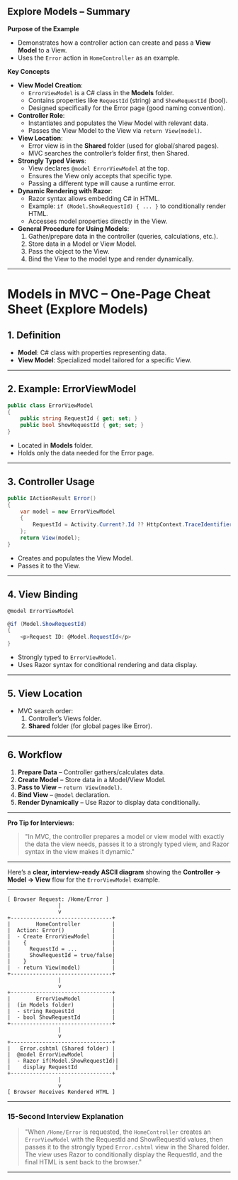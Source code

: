 ## **Explore Models – Summary**

**Purpose of the Example**  
- Demonstrates how a controller action can create and pass a **View Model** to a View.  
- Uses the `Error` action in `HomeController` as an example.  

**Key Concepts**  
- **View Model Creation**:  
  - `ErrorViewModel` is a C# class in the **Models** folder.  
  - Contains properties like `RequestId` (string) and `ShowRequestId` (bool).  
  - Designed specifically for the Error page (good naming convention).  
- **Controller Role**:  
  - Instantiates and populates the View Model with relevant data.  
  - Passes the View Model to the View via `return View(model)`.  
- **View Location**:  
  - Error view is in the **Shared** folder (used for global/shared pages).  
  - MVC searches the controller’s folder first, then Shared.  
- **Strongly Typed Views**:  
  - View declares `@model ErrorViewModel` at the top.  
  - Ensures the View only accepts that specific type.  
  - Passing a different type will cause a runtime error.  
- **Dynamic Rendering with Razor**:  
  - Razor syntax allows embedding C# in HTML.  
  - Example: `if (Model.ShowRequestId) { ... }` to conditionally render HTML.  
  - Accesses model properties directly in the View.  
- **General Procedure for Using Models**:  
  1. Gather/prepare data in the controller (queries, calculations, etc.).  
  2. Store data in a Model or View Model.  
  3. Pass the object to the View.  
  4. Bind the View to the model type and render dynamically.  

---

# **Models in MVC – One-Page Cheat Sheet (Explore Models)**

## **1. Definition**
- **Model**: C# class with properties representing data.
- **View Model**: Specialized model tailored for a specific View.

---

## **2. Example: ErrorViewModel**
```csharp
public class ErrorViewModel
{
    public string RequestId { get; set; }
    public bool ShowRequestId { get; set; }
}
```
- Located in **Models** folder.
- Holds only the data needed for the Error page.

---

## **3. Controller Usage**
```csharp
public IActionResult Error()
{
    var model = new ErrorViewModel
    {
        RequestId = Activity.Current?.Id ?? HttpContext.TraceIdentifier
    };
    return View(model);
}
```
- Creates and populates the View Model.
- Passes it to the View.

---

## **4. View Binding**
```csharp
@model ErrorViewModel

@if (Model.ShowRequestId)
{
    <p>Request ID: @Model.RequestId</p>
}
```
- Strongly typed to `ErrorViewModel`.
- Uses Razor syntax for conditional rendering and data display.

---

## **5. View Location**
- MVC search order:
  1. Controller’s Views folder.
  2. **Shared** folder (for global pages like Error).

---

## **6. Workflow**
1. **Prepare Data** – Controller gathers/calculates data.
2. **Create Model** – Store data in a Model/View Model.
3. **Pass to View** – `return View(model)`.
4. **Bind View** – `@model` declaration.
5. **Render Dynamically** – Use Razor to display data conditionally.

---

**Pro Tip for Interviews**:  
> "In MVC, the controller prepares a model or view model with exactly the data the view needs, passes it to a strongly typed view, and Razor syntax in the view makes it dynamic."

---
Here’s a **clear, interview-ready ASCII diagram** showing the **Controller → Model → View** flow for the `ErrorViewModel` example.  

---

```
[ Browser Request: /Home/Error ]
                |
                v
+--------------------------------+
|        HomeController          |
|  Action: Error()               |
|  - Create ErrorViewModel       |
|    {                           |
|      RequestId = ...           |
|      ShowRequestId = true/false|
|    }                           |
|  - return View(model)          |
+--------------------------------+
                |
                v
+--------------------------------+
|        ErrorViewModel          |
|  (in Models folder)            |
|  - string RequestId            |
|  - bool ShowRequestId          |
+--------------------------------+
                |
                v
+--------------------------------+
|   Error.cshtml (Shared folder) |
|  @model ErrorViewModel         |
|  - Razor if(Model.ShowRequestId)|
|    display RequestId            |
+--------------------------------+
                |
                v
[ Browser Receives Rendered HTML ]
```

---

### **15-Second Interview Explanation**
> "When `/Home/Error` is requested, the `HomeController` creates an `ErrorViewModel` with the RequestId and ShowRequestId values, then passes it to the strongly typed `Error.cshtml` view in the Shared folder. The view uses Razor to conditionally display the RequestId, and the final HTML is sent back to the browser."

---
